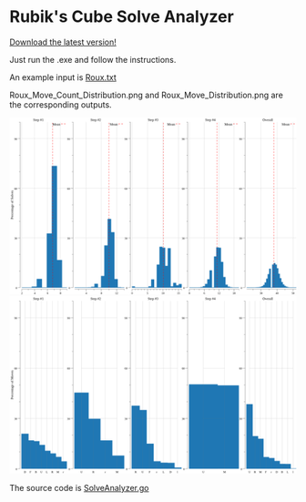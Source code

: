 # Rubik's Cube Solve Analyzer

[Download the latest version!](https://github.com/bhansconnect/SolveAnalyzer/releases)

Just run the .exe and follow the instructions.
 
An example input is [Roux.txt](https://raw.githubusercontent.com/bhansconnect/SolveAnalyzer/master/Roux.txt)

Roux_Move_Count_Distribution.png and Roux_Move_Distribution.png are the corresponding outputs.

![Roux_Move_Count_Distribution.png](https://github.com/bhansconnect/SolveAnalyzer/blob/master/Roux_Move_Count_Distribution.png)
![Roux_Move_Distribution.png](https://github.com/bhansconnect/SolveAnalyzer/blob/master/Roux_Move_Distribution.png)

The source code is [SolveAnalyzer.go](https://github.com/bhansconnect/SolveAnalyzer/blob/master/SolveAnalyzer.go)
